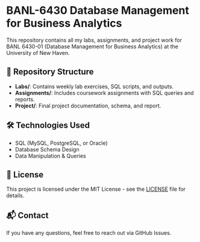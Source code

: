 # BANL-6430 Database Management for Business Analytics

This repository contains all my labs, assignments, and project work for BANL 6430-01 (Database Management for Business Analytics) at the University of New Haven.

## 📂 Repository Structure
- **Labs/**: Contains weekly lab exercises, SQL scripts, and outputs.
- **Assignments/**: Includes coursework assignments with SQL queries and reports.
- **Project/**: Final project documentation, schema, and report.

## 🛠 Technologies Used
- SQL (MySQL, PostgreSQL, or Oracle)
- Database Schema Design
- Data Manipulation & Queries

## 📜 License
This project is licensed under the MIT License - see the [LICENSE](LICENSE) file for details.

## 📬 Contact
If you have any questions, feel free to reach out via GitHub Issues.
